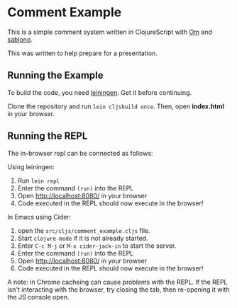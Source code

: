 Comment Example
===============

This is a simple comment system written in ClojureScript with [Om](https://github.com/swannodette/om) and [sablono](https://github.com/r0man/sablono).

This was written to help prepare for a presentation.

Running the Example
-------------------

To build the code, you need [leiningen](http://leiningen.org/). Get it before continuing.

Clone the repository and run `lein cljsbuild once`. Then, open **index.html** in your browser.

Running the REPL
----------------

The in-browser repl can be connected as follows:

Using leiningen:

1. Run `lein repl`
1. Enter the command `(run)` into the REPL
1. Open [http://localhost:8080/](http://localhost:8080/) in your browser
1. Code executed in the REPL should now execute in the browser!


In Emacs using Cider:

1. open the `src/cljs/comment_example.cljs` file.
1. Start `clojure-mode` if it is not already started.
1. Enter `C-c M-j` or `M-x cider-jack-in` to start the server.
1. Enter the command `(run)` into the REPL
1. Open [http://localhost:8080/](http://localhost:8080/) in your browser
1. Code executed in the REPL should now execute in the browser!

A note: in Chrome cacheing can cause problems with the REPL. If the REPL isn't
interacting with the browser, try closing the tab, then re-opening it with the
JS console open.
